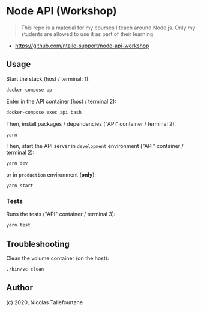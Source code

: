 # Node API (Workshop)

> This repo is a material for my courses I teach around Node.js.
> Only my students are allowed to use it as part of their learning.

* https://github.com/ntalle-support/node-api-workshop

## Usage

Start the stack (host / terminal: 1):

```sh
docker-compose up
```

Enter in the API container (host / terminal 2):

```sh
docker-compose exec api bash
```

Then, install packages / dependencies ("API" container / terminal 2):

```sh
yarn
```

Then, start the API server in `development` environment ("API" container / terminal 2):

```sh
yarn dev
```

or in `production` environment (__only__):

```sh
yarn start
```

### Tests

Runs the tests ("API" container / terminal 3):

```sh
yarn test
```

## Troubleshooting

Clean the volume container (on the host):

```sh
./bin/vc-clean
```

## Author

(c) 2020, Nicolas Tallefourtane
